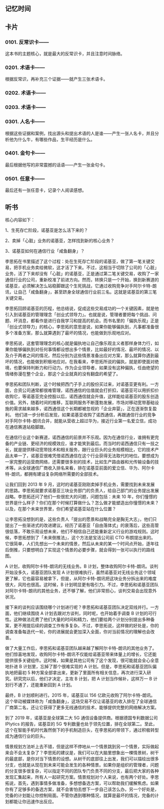## 记忆时间

## 卡片

### 0101. 反常识卡——

这本书的主题核心，就是最大的反常识卡，并且注意时间脉络。

### 0201. 术语卡——

根据反常识，再补充三个证据——就产生三张术语卡。

### 0202. 术语卡——

### 0203. 术语卡——

### 0301. 人名卡——

根据这些证据和案例，找出源头和提出术语的人是谁——产生一张人名卡，并且分析他为什么牛，有哪些作品，生平经历是什么。

### 0401. 金句卡——

最后根据他写的非常震撼的话语——产生一张金句卡。

### 0501. 任意卡——

最后还有一张任意卡，记录个人阅读感想。

## 听书

核心内容如下：

1、生死存亡阶段，诺基亚是怎么活下来的？

2、卖掉「心脏」业务的诺基亚，怎样找到新的核心业务？

3、诺基亚如何在通信行业「咸鱼翻身」？

李思拓在书里描述了这个过程：处在生死存亡阶段的诺基亚，做了第一笔关键交易，把手机业务卖给微软，这才活了下来。不过，这相当于切除了公司的「心脏」业务，活了下来却没有「心脏」的诺基亚，正是通过第二笔关键交易，收购了一家通信行业的公司，重新校准了前进方向。然而，转换只是一个开始，换到新赛道的诺基亚，必须解决怎么站稳脚跟这个生死挑战，它通过收购竞争对手阿尔卡特-朗讯，让自己「咸鱼翻身」，甚至跻身全球通信行业前三名。这就是诺基亚的第三笔关键交易。

李思拓回顾诺基亚的历程，他总结说，促成这些交易成功的一个关键因素，就是他引入到诺基亚的管理理念「创业式领导力」。也就是说，管理者要把每个挑战、问题、坏消息，都看作是进行自我学习和提高的机会。而书名里的「偏执乐观」正是「创业式领导力」的核心，李思拓的意思是说，如果你能够偏执到，凡事都准备很多个准备方案，那么就算遇到了最坏的情况，也能做到乐观地应对。

李思拓说，这套管理理念的核心就是偏执地让自己像乐观主义者那样身体力行，如果你能够偏执到对任何事情都设想出多个情景，比如最好的情况、最坏的情况、以及介于两者之间的情况，然后分别为这些情景准备出应对方案，那么就算你遇到最坏的情况，也能做到积极地应对。在我看来，李思拓所说的偏执，就是即使面对绝境，也要保持判断力和行动力。作为企业领导者，如果没有这种偏执，任由绝望的情绪弥漫在整个企业，那这个企业就真的没有翻盘的希望了。

李思拓和团队判断，这个时候把西门子手上的股份买过来，对诺基亚更有利。一方面，合资公司通常都很难管理，诺西通信的估值就会打折扣，诺基亚可以用折扣价收购它，等诺基亚完全控股以后，诺西通信就会升值，这样能给诺基亚的股东创造价值。另外，随着时间的推移，互联网服务不断蓬勃发展，市场对移动宽带基础设施的需求越来越多，诺西通信这个长期都被忽视的「企业弃婴」，正在逐渐恢复盈利。
他们进一步分析后发现，如果诺基亚收购了诺西通信，再跟通信行业的竞争对手阿尔卡特-朗讯合并，就能从营收上超过华为，接近行业第一名爱立信，成功在通信赛道站稳脚跟。

在通信行业这个新赛道，诺西通信的前景并不乐观。因为在通信行业，谁拥有更完备的产业链、更经济的规模效应，谁才能笑到最后。而当时的诺西通信只有一技之长，就是提供移动宽带技术和相关服务，跟行业巨头的业务规模相比，它的技术产品太单一了，诺基亚很难凭借诺西通信在这个行业获得无法取代的地位。要想成为一家完整的运营商网络，还需要很多别的技术，比如生产路由器和光传输设备的技术等。从全球通信厂商收入排名来看，排在诺基亚前面的爱立信、华为、阿尔卡特-朗讯，都拥有建设复杂网络所需要的全部技术。

让我们回到 2013 年 9 月，这时的诺基亚刚刚卖掉手机业务，需要找到未来发展的思路。李思拓就要求诺基亚三块业务部门的负责人，给自己部门的业务提出发展战略。李思拓还问了他们一些很宏大的问题，问题包括：未来 10 年，你们憧憬的世界是什么样子？你们在那个时候打算做什么？怎么做才能塑造出你憧憬的未来？以及，在那个未来世界里，你们希望诺基亚站在什么位置？

让李思拓没想到的是，这些负责人「提出的愿景和战略完全是胸无大志」，他们只提出了一些渐进式的改进建议。经历了诺基亚「自由落体式」的衰落后，这些高管很低落，不敢乐观设想未来，他们不相信自己还能重新定义行业的游戏规则。这时候，李思拓想到了「未来倒推法」，这个方法是宝洁公司前 CTO 布朗提出来的。它很简单，人们先想出一个未来的情景，然后从未来的某一个时间点开始，逐年往后倒推，只要想明白了实现这个情景的必要步骤，就会得到一张可以执行的路线图。

A 计划，收购阿尔卡特-朗讯的无线业务。B 计划，整体收购阿尔卡特-朗讯。谈判开始没多久，诺基亚团队发现 A 计划很难执行，虽然诺基亚对无线业务这个领域更了解，它也最容易被拿下，但是，从阿尔卡特-朗讯把这块业务分拆出来的难度很大，风险也很高。这时候，B 计划明显更有吸引力。不过，李思拓和诺基亚团队对阿尔卡特-朗讯的其他业务，还不够了解，他们非常担心，谈判交易会出现意外状况。

接下来的谈判应该围绕哪个计划进行呢？李思拓和诺基亚团队决定双线并行。一方面，他们继续围绕 A 计划去跟对方谈判，同时呢，也开始着手调查 B 计划的可行性。这种做法花费了他们大量的时间和精力，他们要给两个计划分别提出多种备案，更不用提后续的调查工作有多复杂。不过，李思拓说，这样做的好处是，你的调查准备每迭代一轮，你的进展就会更加深入全面，你对当前情况的理解也会改善。

做了大量工作后，李思拓和诺基亚团队越来越了解阿尔卡特-朗讯的其他业务了。他们惊喜地发现，收购阿尔卡特-朗讯不仅能给诺基亚带来体量上的增长，它还能提供很多关键组件。这时候，如果是其他公司有了这个发现，很可能就会全心全意地扑进 B 计划里，忘掉了那个很难实现的 A 计划。但是，李思拓和诺基亚团队偏执地把最初 5 种方案全部拿出来，更新了里面所有相关信息，再次进行深入研究。研究完以后，他们才决定，主攻 B 计划，把 A 计划当作候补，这样万一 B 计划行不通了，还能重新回到 A 计划。

最终，B 计划顺利进行。2015 年，诺基亚以 156 亿欧元收购了阿尔卡特-朗讯。这个举动被媒体称为「咸鱼翻身」，这场交易不仅让诺基亚的收入排在了全球通信厂商第二名，还让它获得了更多无线通信的技术，能够提供完整的网络解决方案。

到了 2019 年，诺基亚是全球第二大 5G 通信设备提供商。根据德国专利数据公司 IPlytics 的报告，诺基亚的 5G 专利数量也处于领先位置，排在全球第二。至此，这个在智能手机时代轰然倒下的手机制造巨头，在李思拓的带领下，通过积极转型成为通信行业的巨头。

情景规划方法听上去不错，但是这样不停地从一个情景跳到另一个情景，实际做起来会不会太复杂了？李思拓的建议是，我们可以在大脑里想象出一棵情景树，树干的最底部，是你对当下情景的设想。从树干的底部往上出发，我们可以描绘出很多分支，也就是从现在到未来可能会发生的各种情景。如果你是组织的管理者，问题的分支很多很复杂，可以指定不同的团队专门负责不同的分支，最后把大家的各种发现汇集起来，所有人一起研究方案。情景规划对个人来说，也有两个好处。李思拓说，首先，遇到事情多做准备，多想想备选方案，可以帮助我们缓解焦虑。如果你有了足够多的备选方案，就不会害怕去想下一步自己该怎么办。另一个好处是，完备的计划能让你控制局面。不管你遇到哪种情况，就算是最坏的情况，完备的计划都能让你迅速作出反应。



